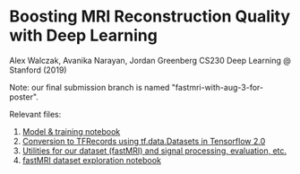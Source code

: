 # Boosting MRI Reconstruction Quality with Deep Learning
Alex Walczak, Avanika Narayan, Jordan Greenberg
CS230 Deep Learning @ Stanford (2019)

Note: our final submission branch is named "fastmri-with-aug-3-for-poster".

Relevant files:
1. [Model & training notebook](https://github.com/alexwal/cs230-project/blob/fastmri-with-aug-3-for-poster/MRI_reconstruction_example/train_automap_model_on_fastmri_dataset.ipynb)
2. [Conversion to TFRecords using tf.data.Datasets in Tensorflow 2.0](https://github.com/alexwal/cs230-project/blob/fastmri-with-aug-3-for-poster/MRI_reconstruction_example/fast_mri_conversion_to_tfrecords.ipynb)
3. [Utilities for our dataset (fastMRI) and signal processing, evaluation, etc.](https://github.com/alexwal/cs230-project/blob/fastmri-with-aug-3-for-poster/MRI_reconstruction_example/cs230_project_utilities/fastmri.py)
4. [fastMRI dataset exploration notebook](https://github.com/alexwal/cs230-project/blob/fastmri-with-aug-3-for-poster/MRI_reconstruction_example/fast_mri_dataset_exploration.ipynb)
